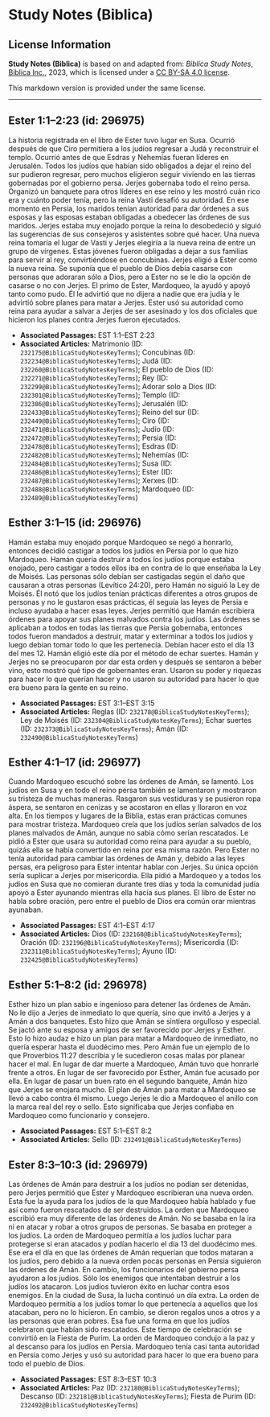 # Study Notes (Biblica)

## License Information

**Study Notes (Biblica)** is based on and adapted from: _Biblica Study Notes_, [Biblica Inc.](https://www.biblica.com/), 2023, which is licensed under a [CC BY-SA 4.0 license](https://creativecommons.org/licenses/by-sa/4.0/legalcode.en).

This markdown version is provided under the same license.



--------------------------------

## Ester 1:1–2:23 (id: 296975)

La historia registrada en el libro de Ester tuvo lugar en Susa. Ocurrió después de que Ciro permitiera a los judíos regresar a Judá y reconstruir el templo. Ocurrió antes de que Esdras y Nehemías fueran líderes en Jerusalén. Todos los judíos que habían sido obligados a dejar el reino del sur pudieron regresar, pero muchos eligieron seguir viviendo en las tierras gobernadas por el gobierno persa. Jerjes gobernaba todo el reino persa. Organizó un banquete para otros líderes en ese reino y les mostró cuán rico era y cuánto poder tenía, pero la reina Vasti desafió su autoridad. En ese momento en Persia, los maridos tenían autoridad para dar órdenes a sus esposas y las esposas estaban obligadas a obedecer las órdenes de sus maridos. Jerjes estaba muy enojado porque la reina lo desobedeció y siguió las sugerencias de sus consejeros y asistentes sobre qué hacer. Una nueva reina tomaría el lugar de Vasti y Jerjes elegiría a la nueva reina de entre un grupo de vírgenes. Estas jóvenes fueron obligadas a dejar a sus familias para servir al rey, convirtiéndose en concubinas. Jerjes eligió a Ester como la nueva reina. Se suponía que el pueblo de Dios debía casarse con personas que adoraran sólo a Dios, pero a Ester no se le dio la opción de casarse o no con Jerjes. El primo de Ester, Mardoqueo, la ayudó y apoyó tanto como pudo. Él le advirtió que no dijera a nadie que era judía y le advirtió sobre planes para matar a Jerjes. Ester usó su autoridad como reina para ayudar a salvar a Jerjes de ser asesinado y los dos oficiales que hicieron los planes contra Jerjes fueron ejecutados.

* **Associated Passages:** EST 1:1–EST 2:23
* **Associated Articles:** Matrimonio (ID: `232175@BiblicaStudyNotesKeyTerms`); Concubinas (ID: `232234@BiblicaStudyNotesKeyTerms`); Judá (ID: `232260@BiblicaStudyNotesKeyTerms`); El pueblo de Dios (ID: `232271@BiblicaStudyNotesKeyTerms`); Rey (ID: `232299@BiblicaStudyNotesKeyTerms`); Adorar solo a Dios (ID: `232301@BiblicaStudyNotesKeyTerms`); Templo (ID: `232386@BiblicaStudyNotesKeyTerms`); Jerusalén (ID: `232433@BiblicaStudyNotesKeyTerms`); Reino del sur (ID: `232449@BiblicaStudyNotesKeyTerms`); Ciro (ID: `232471@BiblicaStudyNotesKeyTerms`); Judío (ID: `232472@BiblicaStudyNotesKeyTerms`); Persia (ID: `232478@BiblicaStudyNotesKeyTerms`); Esdras (ID: `232482@BiblicaStudyNotesKeyTerms`); Nehemías (ID: `232484@BiblicaStudyNotesKeyTerms`); Susa (ID: `232486@BiblicaStudyNotesKeyTerms`); Ester (ID: `232487@BiblicaStudyNotesKeyTerms`); Xerxes (ID: `232488@BiblicaStudyNotesKeyTerms`); Mardoqueo (ID: `232489@BiblicaStudyNotesKeyTerms`)

## Esther 3:1–15 (id: 296976)

Hamán estaba muy enojado porque Mardoqueo se negó a honrarlo, entonces decidió castigar a todos los judíos en Persia por lo que hizo Mardoqueo. Hamán quería destruir a todos los judíos porque estaba enojado, pero castigar a todos ellos iba en contra de lo que enseñaba la Ley de Moisés. Las personas sólo debían ser castigadas según el daño que causaran a otras personas (Levítico 24:20\), pero Hamán no siguió la Ley de Moisés. Él notó que los judíos tenían prácticas diferentes a otros grupos de personas y no le gustaron esas prácticas, él seguía las leyes de Persia e incluso ayudaba a hacer esas leyes. Jerjes permitió que Hamán escribiera órdenes para apoyar sus planes malvados contra los judíos. Las órdenes se aplicaban a todos en todas las tierras que Persia gobernaba, entonces todos fueron mandados a destruir, matar y exterminar a todos los judíos y luego debían tomar todo lo que les pertenecía. Debían hacer esto el día 13 del mes 12\. Hamán eligió este día por el método de echar suertes. Hamán y Jerjes no se preocuparon por dar esta orden y después se sentaron a beber vino, esto mostró qué tipo de gobernantes eran. Usaron su poder y riquezas para hacer lo que querían hacer y no usaron su autoridad para hacer lo que era bueno para la gente en su reino.

* **Associated Passages:** EST 3:1–EST 3:15
* **Associated Articles:** Reglas (ID: `232178@BiblicaStudyNotesKeyTerms`); Ley de Moisés (ID: `232304@BiblicaStudyNotesKeyTerms`); Echar suertes (ID: `232373@BiblicaStudyNotesKeyTerms`); Amán (ID: `232490@BiblicaStudyNotesKeyTerms`)

## Esther 4:1–17 (id: 296977)

Cuando Mardoqueo escuchó sobre las órdenes de Amán, se lamentó. Los judíos en Susa y en todo el reino persa también se lamentaron y mostraron su tristeza de muchas maneras. Rasgaron sus vestiduras y se pusieron ropa áspera, se sentaron en cenizas y se acostaron en ellas y lloraron en voz alta. En los tiempos y lugares de la Biblia, estas eran prácticas comunes para mostrar tristeza. Mardoqueo creía que los judíos serían salvados de los planes malvados de Amán, aunque no sabía cómo serían rescatados. Le pidió a Ester que usara su autoridad como reina para ayudar a su pueblo, quizás ella se había convertido en reina por esa misma razón. Pero Ester no tenía autoridad para cambiar las órdenes de Amán y, debido a las leyes persas, era peligroso para Ester intentar hablar con Jerjes. Su única opción sería suplicar a Jerjes por misericordia. Ella pidió a Mardoqueo y a todos los judíos en Susa que no comieran durante tres días y toda la comunidad judía apoyó a Ester ayunando mientras ella hacía sus planes. El libro de Ester no habla sobre oración, pero entre el pueblo de Dios era común orar mientras ayunaban.

* **Associated Passages:** EST 4:1–EST 4:17
* **Associated Articles:** Dios (ID: `232168@BiblicaStudyNotesKeyTerms`); Oración (ID: `232196@BiblicaStudyNotesKeyTerms`); Misericordia (ID: `232311@BiblicaStudyNotesKeyTerms`); Ayuno (ID: `232425@BiblicaStudyNotesKeyTerms`)

## Esther 5:1–8:2 (id: 296978)

Esther hizo un plan sabio e ingenioso para detener las órdenes de Amán. No le dijo a Jerjes de inmediato lo que quería, sino que invitó a Jerjes y a Amán a dos banquetes. Esto hizo que Amán se sintiera orgulloso y especial. Se jactó ante su esposa y amigos de ser favorecido por Jerjes y Esther. Esto lo hizo audaz e hizo un plan para matar a Mardoqueo de inmediato, no quería esperar hasta el duodécimo mes. Pero Amán fue un ejemplo de lo que Proverbios 11:27 describía y le sucedieron cosas malas por planear hacer el mal. En lugar de dar muerte a Mardoqueo, Amán tuvo que honrarle frente a otros. En lugar de ser favorecido por Esther, Amán fue acusado por ella. En lugar de pasar un buen rato en el segundo banquete, Amán hizo que Jerjes se enojara mucho. El plan de Amán para matar a Mardoqueo se llevó a cabo contra él mismo. Luego Jerjes le dio a Mardoqueo el anillo con la marca real del rey o sello. Esto significaba que Jerjes confiaba en Mardoqueo como funcionario y consejero.

* **Associated Passages:** EST 5:1–EST 8:2
* **Associated Articles:** Sello (ID: `232491@BiblicaStudyNotesKeyTerms`)

## Ester 8:3–10:3 (id: 296979)

Las órdenes de Amán para destruir a los judíos no podían ser detenidas, pero Jerjes permitió que Ester y Mardoqueo escribieran una nueva orden. Esta fue la ayuda para los judíos de la que Mardoqueo había hablado y fue así como fueron rescatados de ser destruidos. La orden que Mardoqueo escribió era muy diferente de las órdenes de Amán. No se basaba en la ira ni en atacar y robar a otros grupos de personas. Se basaba en proteger a los judíos. La orden de Mardoqueo permitía a los judíos luchar para protegerse si eran atacados y podían hacerlo el día 13 del duodécimo mes. Ese era el día en que las órdenes de Amán requerían que todos mataran a los judíos, pero debido a la nueva orden pocas personas en Persia siguieron las órdenes de Amán. En cambio, los funcionarios del gobierno persa ayudaron a los judíos. Sólo los enemigos que intentaban destruir a los judíos los atacaron. Los judíos tuvieron éxito en luchar contra esos enemigos. En la ciudad de Susa, la lucha continuó un día extra. La orden de Mardoqueo permitía a los judíos tomar lo que pertenecía a aquellos que los atacaban, pero no lo hicieron. En cambio, se dieron regalos unos a otros y a las personas que eran pobres. Esa fue una forma en que los judíos celebraron que habían sido rescatados. Este tiempo de celebración se convirtió en la Fiesta de Purim. La orden de Mardoqueo condujo a la paz y al descanso para los judíos en Persia. Mardoqueo tenía casi tanta autoridad en Persia como Jerjes y usó su autoridad para hacer lo que era bueno para todo el pueblo de Dios.

* **Associated Passages:** EST 8:3–EST 10:3
* **Associated Articles:** Paz (ID: `232180@BiblicaStudyNotesKeyTerms`); Descanso (ID: `232181@BiblicaStudyNotesKeyTerms`); Fiesta de Purim (ID: `232492@BiblicaStudyNotesKeyTerms`)

